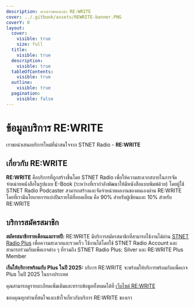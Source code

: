 ```yaml
---
description: พวกเราขอแนะนำ RE:WRITE
cover: ../.gitbook/assets/REWRITE-banner.PNG
coverY: 0
layout:
  cover:
    visible: true
    size: full
  title:
    visible: true
  description:
    visible: true
  tableOfContents:
    visible: true
  outline:
    visible: true
  pagination:
    visible: false
---
```


# ข้อมูลบริการ RE:WRITE

เราขอนำเสนอบริการใหม่ที่น่าสนใจจาก STNET Radio - **RE:WRITE**

## เกี่ยวกับ RE:WRITE

**RE:WRITE** คือบริการที่ถูกสร้างขึ้นโดย STNET Radio เพื่อให้ความสะดวกสบายในการจัดจำหน่ายหนังสือในรูปแบบ E-Book (ระหว่างที่เรากำลังพัฒนาให้มีหนังสือแบบพิมพ์ด้วย) โดยผู้ใช้ STNET Radio Podcaster สามารถสร้างและจัดจำหน่ายผลงานของตนเองผ่าน RE:WRITE โดยที่เรามีนโยบายการแบ่งปันรายได้ที่ยอดเยี่ยม คือ 90% สำหรับผู้เขียนและ 10% สำหรับ RE:WRITE

## บริการสมัครสมาชิก

**สมัครสมาชิกรายเดือนและรายปี:** RE:WRITE มีบริการสมัครสมาชิกที่สามารถใช้งานได้ผ่าน [STNET Radio Plus](https://stnetradio.com/plus) เพื่อความสะดวกและรวดเร็ว ใช้งานได้โดยใช้ STNET Radio Account และสามารถร่วมกับแพ็คเกจต่าง ๆ ที่รวมถึง STNET Radio Plus: Silver และ RE:WRITE Plus Member

**เริ่มให้บริการพร้อมกับ Plus ในปี 2025:** บริการ RE:WRITE จะพร้อมให้บริการพร้อมกับแพ็คเกจ Plus ในปี 2025 ในบางประเทศ

คุณสามารถดูรายละเอียดเพิ่มเติมและทราบข้อมูลทั้งหมดได้ที่ [เว็บไซต์ RE:WRITE](https://rewrite.stnetradio.com/about)

ขอบคุณทุกท่านที่สนใจและเข้าใจเกี่ยวกับบริการ RE:WRITE ของเรา
